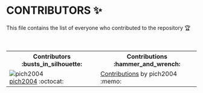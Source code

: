 # CONTRIBUTORS :sparkles:
This file contains the list of everyone who contributed to the repository :trophy:

<br>
<table>
  <tr>
    <th>Contributors :busts_in_silhouette:</th>
    <th>Contributions :hammer_and_wrench:</th>
  </tr>
  <tr>
    <td>
      <img src="https://avatars.githubusercontent.com/pichtranst123?s=100" alt="pich2004">
      <br>
      <a href="https://github.com/pichtranst123">pich2004</a> :octocat:
    </td>
    <td>
      <a href="https://github.com/pichtranst123/ecommerce-webapp-cs/commits?author=pichtranst123">Contributions</a> by pich2004 :memo:
    </td>
  </tr>
</table>

<br>
